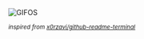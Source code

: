 <div align="justify">
<picture>
    <source media="(prefers-color-scheme: dark)" srcset="https://i.ibb.co/QFghFjgd/output-gif.gif">
    <source media="(prefers-color-scheme: light)" srcset="https://i.ibb.co/QFghFjgd/output-gif.gif">
    <img alt="GIFOS" src="https://i.ibb.co/QFghFjgd/output-gif.gif">
</picture>

<sub><i>inspired from [x0rzavi/github-readme-terminal](https://github.com/x0rzavi/github-readme-terminal)</i></sub>

</div>

<!-- Image deletion URL: https://ibb.co/5W0CWx0F/f58e193159ecafea993f77cba2282541 -->